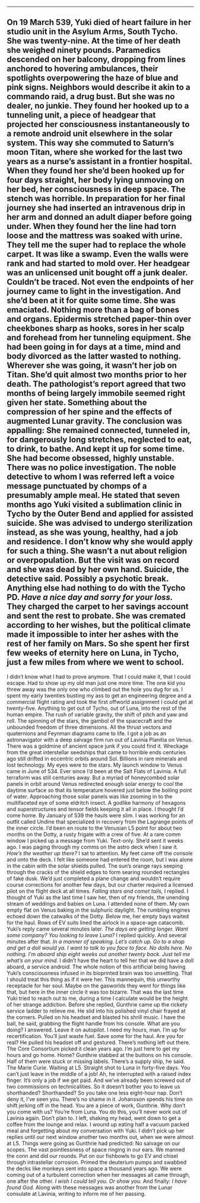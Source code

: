 ---- 
On 19 March 539, Yuki died of heart failure in her studio unit in the Asylum Arms, South Tycho. She was twenty-nine. At the time of her death she weighed ninety pounds. Paramedics descended on her balcony, dropping from lines anchored to hovering ambulances, their spotlights overpowering the haze of blue and pink signs. Neighbors would describe it akin to a commando raid, a drug bust. 
But she was no dealer, no junkie. They found her hooked up to a tunneling unit, a piece of headgear that projected her consciousness instantaneously to a remote android unit elsewhere in the solar system. This way she commuted to Saturn’s moon Titan, where she worked for the last two years as a nurse’s assistant in a frontier hospital.
When they found her she’d been hooked up for four days straight, her body lying unmoving on her bed, her consciousness in deep space. The stench was horrible. In preparation for her final journey she had inserted an intravenous drip in her arm and donned an adult diaper before going under. When they found her the line had torn loose and the mattress was soaked with urine. They tell me the super had to replace the whole carpet. It was like a swamp. Even the walls were rank and had started to mold over.
Her headgear was an unlicensed unit bought off a junk dealer. Couldn’t be traced. Not even the endpoints of her journey came to light in the investigation. And she’d been at it for quite some time. She was emaciated. Nothing more than a bag of bones and organs. Epidermis stretched paper-thin over cheekbones sharp as hooks, sores in her scalp and forehead from her tunneling equipment. She had been going in for days at a time, mind and body divorced as the latter wasted to nothing. Wherever she was going, it wasn’t her job on Titan. She’d quit almost two months prior to her death. The pathologist’s report agreed that two months of being largely immobile seemed right given her state. Something about the compression of her spine and the effects of augmented Lunar gravity. The conclusion was appalling: She remained connected, tunneled in, for dangerously long stretches, neglected to eat, to drink, to bathe. And kept it up for some time. She had become obsessed, highly unstable.
There was no police investigation. The noble detective to whom I was referred left a voice message punctuated by chomps of a presumably ample meal. He stated that seven months ago Yuki visited a sublimation clinic in Tycho by the Outer Bend and applied for assisted suicide. She was advised to undergo sterilization instead, as she was young, healthy, had a job and residence. I don’t know why she would apply for such a thing. She wasn’t a nut about religion or overpopulation. But the visit was on record and she was dead by her own hand. Suicide, the detective said. Possibly a psychotic break. Anything else had nothing to do with the Tycho PD. *Have a nice day and sorry for your loss.*
They charged the carpet to her savings account and sent the rest to probate. She was cremated according to her wishes, but the political climate made it impossible to inter her ashes with the rest of her family on Mars. So she spent her first few weeks of eternity here on Luna, in Tycho, just a few miles from where we went to school.
---- 
I didn’t know what I had to prove anymore. That I could make it, that I could escape. Had to show up my old man just one more time. The one kid you threw away was the only one who climbed out the hole you dug for us. I spent my early twenties busting my ass to get an engineering degree and a commercial flight rating and took the first offworld assignment I could get at twenty-five. Anything to get out of Tycho, out of Luna, into the rest of the human empire. The rush of variable gravity, the shift of pitch and yaw and roll. The spinning of the stars, the gambol of the spacecraft and the unbounded freedom of three dimensions. All the thrust vectors and quaternions and Feynman diagrams came to life. I got a job as an astronavigator with a deep salvage firm run out of Lavinia Planitia on Venus. There was a goldmine of ancient space junk if you could find it. Wreckage from the great interstellar seedships that came to horrible ends centuries ago still drifted in eccentric orbits around Sol. Billions in rare minerals and lost technology. My eyes were to the stars.
My launch window to Venus came in June of 534. Ever since I’d been at the Salt Flats of Lavinia. A full terraform was still centuries away. But a myriad of honeycombed solar panels in orbit around Venus redirected enough solar energy to cool the daytime surface so that its temperature hovered just below the boiling point of water. Approaching those solar panels was like zooming in to the multifaceted eye of some eldritch insect. A godlike harmony of hexagons and superstructures and tensor fields keeping it all in place. I thought I’d come home.
By January of 539 the hauls were slim. I was working for an outfit called Undine that specialized in recovery from the Lagrange points of the inner circle. I’d been en route to the Venusian L5 point for about two months on the Dotty, a rusty frigate with a crew of five. At a rare comm window I picked up a message from Yuki. Text-only. She’d sent it weeks ago. I was paging through my comms on the astro deck when I saw it.
*How’s the weather up there?*
I sat to attention. My feet came off the console and onto the deck. I felt like someone had entered the room, but I was alone in the cabin with the solar shields pulled. The sun’s orange rays seeping through the cracks of the shield edges to form searing rounded rectangles of fake dusk. We’d just completed a plane change and wouldn’t require course corrections for another few days, but our charter required a licensed pilot on the flight deck at all times.
*Falling stars and comet tails,* I replied.
I thought of Yuki as the last time I saw her, then of my friends, the unending stream of weddings and babies on Luna. I attended none of them. My own empty flat on Venus baking in the sulphuric daylight. The rumbling engines echoed down the catwalks of the Dotty. Below me, her empty bays waited for the haul. Rows of EV suits lined the airlock in a space-age catacomb. 
Yuki’s reply came several minutes later.
*The days are getting longer. Want some company?*
*You looking to leave Luna?* I replied quickly.
And several minutes after that.
*In a manner of speaking. Let’s catch up. Go to a shop and get a doll would ya. I want to talk to you face to face.*
*No dolls here. No nothing. I’m aboard ship eight weeks out another twenty back. Just tell me what’s on your mind.*
I didn’t have the heart to tell her that we did have a doll aboard, a service android. The whole notion of this artificial being having Yuki’s consciousness infused in its bioprinted brain was too unsettling. That I should treat this thing as if it were her. This mannequin, this unworthy receptacle for her soul. Maybe on the gasworlds they went for things like that, but here in the inner circle it was too bizarre. That was the last time Yuki tried to reach out to me, during a time I calculate would be the height of her strange addiction. 
Before she replied, Gunthrie came up the rickety service ladder to relieve me. He slid into his polished vinyl chair frayed at the corners. Pulled on his headset and blasted his shrill music.
I have the ball, he said, grabbing the flight handle from his console.
What are you doing? I answered. Leave it on autopilot.
I need my hours, man. I’m up for recertification.
You’ll just waste fuel. Save some for the haul.
Are you for real? He pulled his headset off and gestured. There’s nothing left out there. The Core Consortium picked it clean years ago. I’m just here to get my hours and go home.
Home?
Gunthrie stabbed at the buttons on his console. Half of them were stuck or missing labels.
There’s a supply ship, he said. The Marie Curie. Waiting at L5. Straight shot to Luna in forty-five days.
You can’t just leave in the middle of a job!
Ah, he interrupted with a raised index finger. It’s only a job if we get paid. And we’ve already been screwed out of two commissions on technicalities.
So it doesn’t bother you to leave us shorthanded?
Shorthanded? So you take one less eight-hour nap. Don’t deny it, I’ve seen you. There’s no shame in it. Johansson spends his time on shift jerking off in the head.
You are a piece of work, Gunthrie.
Why don’t you come with us? You’re from Luna.
You do this, you’ll never work out of Lavinia again.
Don’t plan to.
I left, shaking my head, went down to get a coffee from the lounge and relax. I wound up eating half a vacuum packed meal and forgetting about my conversation with Yuki.
I didn’t pick up her replies until our next window another two months out, when we were almost at L5. Things were going as Gunthrie had predicted: No salvage on our scopes. The vast pointlessness of space ringing in our ears. We manned the conn and did our rounds. Put on our fishbowls to go EV and chisel through intrastellar corrosion. Primed the deuterium pumps and swabbed the decks like monkeys sent into space a thousand years ago. We were coming out of a turbulent correction when her messages all came through, one after the other.
*I wish I could tell you.*
*Or show you.*
And finally:
*I have found God.*
Along with these messages was another from the Lunar consulate at Lavinia, writing to inform me of her passing.